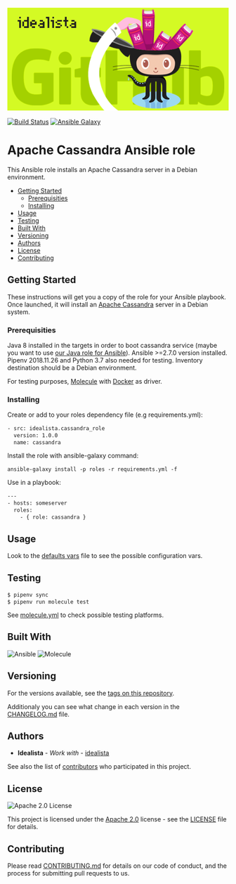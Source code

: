 ![Logo](https://raw.githubusercontent.com/idealista/cassandra_role/master/logo.gif)

[![Build Status](https://travis-ci.org/idealista/cassandra_role.png)](https://travis-ci.org/idealista/cassandra_role)
[![Ansible Galaxy](https://img.shields.io/badge/galaxy-idealista.cassandra__role-B62682.svg)](https://galaxy.ansible.com/idealista/cassandra_role)

# Apache Cassandra Ansible role

This Ansible role installs an Apache Cassandra server in a Debian environment.

- [Getting Started](#getting-started)
	- [Prerequisities](#prerequisities)
	- [Installing](#installing)
- [Usage](#usage)
- [Testing](#testing)
- [Built With](#built-with)
- [Versioning](#versioning)
- [Authors](#authors)
- [License](#license)
- [Contributing](#contributing)

## Getting Started

These instructions will get you a copy of the role for your Ansible playbook. Once launched, it will install an [Apache Cassandra](https://cassandra.apache.org/) server in a Debian system.

### Prerequisities
Java 8 installed in the targets in order to boot cassandra service (maybe you want to use [our Java role for Ansible](https://github.com/idealista/java_role)).
Ansible >=2.7.0 version installed.
Pipenv 2018.11.26 and Python 3.7 also needed for testing.
Inventory destination should be a Debian environment.

For testing purposes, [Molecule](https://molecule.readthedocs.io/) with [Docker](https://www.docker.com/) as driver.

### Installing

Create or add to your roles dependency file (e.g requirements.yml):

```
- src: idealista.cassandra_role
  version: 1.0.0
  name: cassandra
```

Install the role with ansible-galaxy command:

```
ansible-galaxy install -p roles -r requirements.yml -f
```

Use in a playbook:

```
---
- hosts: someserver
  roles:
    - { role: cassandra }
```

## Usage

Look to the [defaults vars](defaults/main.yml) file to see the possible configuration vars.

## Testing

```
$ pipenv sync
$ pipenv run molecule test
```

See [molecule.yml](https://github.com/idealista/cassandra_role/blob/master/molecule/default/molecule.yml) to check possible testing platforms.

## Built With

![Ansible](https://img.shields.io/badge/ansible-2.7.7-green.svg)
![Molecule](https://img.shields.io/badge/molecule-2.19.0-green.svg)

## Versioning

For the versions available, see the [tags on this repository](https://github.com/idealista/cassandra_role/tags).

Additionaly you can see what change in each version in the [CHANGELOG.md](https://github.com/idealista/cassandra_role/blob/master/CHANGELOG.md) file.

## Authors

* **Idealista** - *Work with* - [idealista](https://github.com/idealista)

See also the list of [contributors](https://github.com/idealista/cassandra_role/contributors) who participated in this project.

## License

![Apache 2.0 License](https://img.shields.io/hexpm/l/plug.svg)

This project is licensed under the [Apache 2.0](https://www.apache.org/licenses/LICENSE-2.0) license - see the [LICENSE](LICENSE) file for details.

## Contributing

Please read [CONTRIBUTING.md](https://github.com/idealista/cassandra_role/blob/master/.github/CONTRIBUTING.md) for details on our code of conduct, and the process for submitting pull requests to us.
